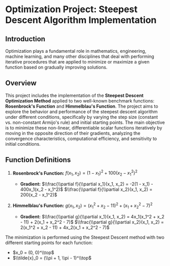 # Optimization Project: Steepest Descent Algorithm Implementation

## Introduction

 Optimization plays a fundamental role in mathematics, engineering, machine learning, and many other disciplines that deal with performing iterative procedures that are applied to minimize or maximize a given function based on gradually improving solutions. 

## Overview

This project includes the implementation of the **Steepest Descent Optimization Method** applied to two well-known benchmark functions: **Rosenbrock's Function** and **Himmelblau's Function**. The project aims to explore the behavior and performance of the steepest descent algorithm under different conditions, specifically by varying the step size (constant vs. non-constant Armijo's rule) and initial starting points. The main objective is to minimize these non-linear, differentiable scalar functions iteratively by moving in the opposite direction of their gradients, analyzing the convergence characteristics, computational efficiency, and sensitivity to initial conditions.

 ## Function Definitions
 
1.  **Rosenbrock's Function:**
    $f(x_1, x_2) = (1 - x_1)^2 + 100(x_2 - x_1^2)^2$
    * **Gradient:**
        $\\frac{\\partial f}{\\partial x_1}(x_1, x_2) = -2(1 - x_1) - 400x_1(x_2 - x_1^2)$
        $\\frac{\\partial f}{\\partial x_2}(x_1, x_2) = 200(x_2 - x_1^2)$

2.  **Himmelblau's Function:**
    $g(x_1, x_2) = (x_1^2 + x_2 - 11)^2 + (x_1 + x_2^2 - 7)^2$
    * **Gradient:**
        $\\frac{\\partial g}{\\partial x_1}(x_1, x_2) = 4x_1(x_1^2 + x_2 - 11) + 2(x_1 + x_2^2 - 7)$
        $\\frac{\\partial g}{\\partial x_2}(x_1, x_2) = 2(x_1^2 + x_2 - 11) + 4x_2(x_1 + x_2^2 - 7)$

The minimization is performed using the Steepest Descent method with two different starting points for each function:
* $x_0 = (0, 0)^\\top$
* $\\tilde{x}_0 = (\\pi + 1, \\pi - 1)^\\top$





 
